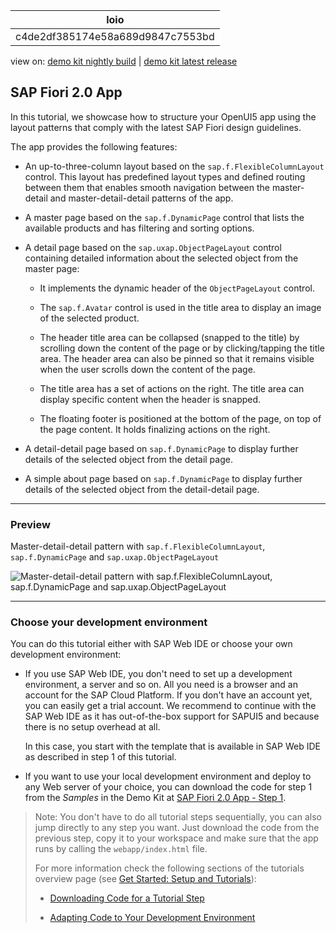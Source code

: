 <!-- loioc4de2df385174e58a689d9847c7553bd -->

| loio |
| -----|
| c4de2df385174e58a689d9847c7553bd |

<div id="loio">

view on: [demo kit nightly build](https://openui5nightly.hana.ondemand.com/#/topic/c4de2df385174e58a689d9847c7553bd) | [demo kit latest release](https://openui5.hana.ondemand.com/#/topic/c4de2df385174e58a689d9847c7553bd)</div>

## SAP Fiori 2.0 App

In this tutorial, we showcase how to structure your OpenUI5 app using the layout patterns that comply with the latest SAP Fiori design guidelines.

The app provides the following features:

-   An up-to-three-column layout based on the `sap.f.FlexibleColumnLayout` control. This layout has predefined layout types and defined routing between them that enables smooth navigation between the master-detail and master-detail-detail patterns of the app.

-   A master page based on the `sap.f.DynamicPage` control that lists the available products and has filtering and sorting options.

-   A detail page based on the `sap.uxap.ObjectPageLayout` control containing detailed information about the selected object from the master page:

    -   It implements the dynamic header of the `ObjectPageLayout` control.

    -   The `sap.f.Avatar` control is used in the title area to display an image of the selected product.

    -   The header title area can be collapsed \(snapped to the title\) by scrolling down the content of the page or by clicking/tapping the title area. The header area can also be pinned so that it remains visible when the user scrolls down the content of the page.

    -   The title area has a set of actions on the right. The title area can display specific content when the header is snapped.

    -   The floating footer is positioned at the bottom of the page, on top of the page content. It holds finalizing actions on the right.

-   A detail-detail page based on `sap.f.DynamicPage` to display further details of the selected object from the detail page.

-   A simple about page based on `sap.f.DynamicPage` to display further details of the selected object from the detail-detail page.


***

<a name="loioc4de2df385174e58a689d9847c7553bd__section_d2n_dmw_mbb"/>

### Preview

   
  
Master-detail-detail pattern with `sap.f.FlexibleColumnLayout`, `sap.f.DynamicPage` and `sap.uxap.ObjectPageLayout`<a name="loioc4de2df385174e58a689d9847c7553bd__fig_r1j_pst_mr"/>

 ![](loiofd98e0d8d9c74cd2a38d9177455bf085_HiRes.gif "Master-detail-detail pattern with
					sap.f.FlexibleColumnLayout, sap.f.DynamicPage
					and sap.uxap.ObjectPageLayout") 

***

<a name="loioc4de2df385174e58a689d9847c7553bd__section_e2n_dmw_mbb"/>

### Choose your development environment

You can do this tutorial either with SAP Web IDE or choose your own development environment:

-   If you use SAP Web IDE, you don't need to set up a development environment, a server and so on. All you need is a browser and an account for the SAP Cloud Platform. If you don't have an account yet, you can easily get a trial account. We recommend to continue with the SAP Web IDE as it has out-of-the-box support for SAPUI5 and because there is no setup overhead at all.

    In this case, you start with the template that is available in SAP Web IDE as described in step 1 of this tutorial.

-   If you want to use your local development environment and deploy to any Web server of your choice, you can download the code for step 1 from the *Samples* in the Demo Kit at [SAP Fiori 2.0 App - Step 1](https://openui5.hana.ondemand.com/#/sample/sap.f.tutorial.fiori2.01/preview).


> Note:
> You don't have to do all tutorial steps sequentially, you can also jump directly to any step you want. Just download the code from the previous step, copy it to your workspace and make sure that the app runs by calling the `webapp/index.html` file.
> 
> For more information check the following sections of the tutorials overview page \(see [Get Started: Setup and Tutorials](Get_Started_Setup_and_Tutorials_8b49fc1.md)\):
> 
> -   [Downloading Code for a Tutorial Step](Get_Started_Setup_and_Tutorials_8b49fc1.md#loio8b49fc198bf04b2d9800fc37fecbb218__tutorials_download)
> 
> -   [Adapting Code to Your Development Environment](Get_Started_Setup_and_Tutorials_8b49fc1.md#loio8b49fc198bf04b2d9800fc37fecbb218__tutorials_adaptation)
> 
> 
> 

